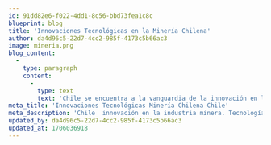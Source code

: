 ```yaml
---
id: 91dd82e6-f022-4dd1-8c56-bbd73fea1c8c
blueprint: blog
title: 'Innovaciones Tecnológicas en la Minería Chilena'
author: da4d96c5-22d7-4cc2-985f-4173c5b66ac3
image: mineria.png
blog_content:
  -
    type: paragraph
    content:
      -
        type: text
        text: 'Chile se encuentra a la vanguardia de la innovación en la industria minera. Exploraremos las tecnologías más recientes y cómo están transformando los métodos de extracción, la seguridad laboral y la sostenibilidad ambiental en la minería chilena.'
meta_title: 'Innovaciones Tecnológicas Minería Chilena Chile'
meta_description: 'Chile  innovación en la industria minera. Tecnologías recientes y cómo métodos de extracción, la seguridad laboral y la sostenibilidad ambiental.'
updated_by: da4d96c5-22d7-4cc2-985f-4173c5b66ac3
updated_at: 1706036918
---
```

